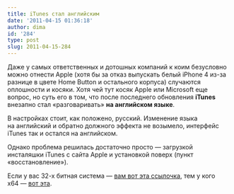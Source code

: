 ```yaml
---
title: iTunes стал английским
date: '2011-04-15 01:36:18'
author: dima
id: '284'
type: post
slug: 2011-04-15-284
---
```


Даже у самых ответственных и дотошных компаний к коим безусловно можно отнести Apple (хотя бы за отказ выпускать белый iPhone 4 из-за разнице в цвете Home Button и остального корпуса) случаются оплошности и косяки. Хотя чей тут косяк Apple или Microsoft еще вопрос, но суть его в том, что после последнего обновления **iTunes** внезапно стал «разговаривать» **на английском языке**.

В настройках стоит, как положено, русский. Изменение языка на английский и обратно должного эффекта не возымело, интерфейс iTunes так и остался на английском.

Однако проблема решилась достаточно просто — загрузкой инсталяшки iTunes с сайта Apple и установкой поверх (пункт «восстановление»).

Если у вас 32-х битная система — [вам вот эта ссылочка](http://www.apple.com/itunes/download/ "http://www.apple.com/itunes/download/"), тем у кого x64 — [вот эта](http://support.apple.com/kb/DL1047 "http://support.apple.com/kb/DL1047").